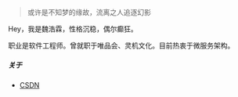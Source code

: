 > 或许是不知梦的缘故，流离之人追逐幻影

Hey，我是魏浩霖，性格沉稳，偶尔癫狂。

职业是软件工程师。曾就职于唯品会、灵机文化。目前热衷于微服务架构。

##### 关于

- [CSDN][1]

[1]: https://blog.csdn.net/why_still_confused
